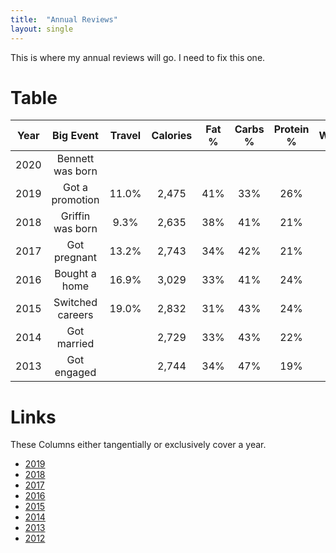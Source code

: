 ```yaml
---
title:  "Annual Reviews"
layout: single
---
```


This is where my annual reviews will go. I need to fix this one.

# Table

| Year |       Big Event      | Travel | Calories |  Fat % | Carbs % | Protein % | Workouts |   Bedtime  |    Wake   | Sleep Duration | Weight |
|:----:|:--------------------:|:------:|:--------:|:------:|:-------:|:---------:|:---------:|:----------:|:---------:|:--------------:|:------:|
| 2020 | Bennett was born    |       |       |       |      |      |           |            |          |                |        |
| 2019 | Got a promotion    | 11.0% | 2,475 | 41%   |  33% | 26%  |    129    | 11:08   PM |  6:16 AM |      7:33      |  221.1 |
| 2018 | Griffin was born   |  9.3% | 2,635 | 38%   |  41% | 21%  |     97    | 11:40   PM |  6:05 AM |      6:50      |  229.7 |
| 2017 | Got pregnant       | 13.2% | 2,743 | 34%   |  42% | 21%  |    126    | 11:09   PM |  6:25 AM |      7:24      |  230.3 |
| 2016 | Bought a home      | 16.9% | 3,029 | 33%   |  41% | 24%  |    159    | 11:17   PM |  6:31 AM |      7:22      |  228.2 |
| 2015 | Switched careers   | 19.0% | 2,832 | 31%   |  43% | 24%  |     97    | 11:51   PM |  7:10 AM |      7:33      |  230.3 |
| 2014 | Got married        |       | 2,729 | 33%   |  43% | 22%  |     85    | 11:56   PM |    -     |      7:29      |  229.6 |
| 2013 | Got engaged        |       | 2,744 | 34%   |  47% | 19%  |     58    |            |          |                |        |

# Links
These Columns either tangentially or exclusively cover a year.

- [2019](https://aarongilly.com/384-2020-is-the-future/)
- [2018](https://aarongilly.com/359-retrospective/)
- [2017](https://aarongilly.com/331-no-zero-days-escape-rooms-podcast/)
- [2016](https://aarongilly.com/304-2017-is-prime-number/)
- [2015](https://aarongilly.com/277-year-year-1/)
- [2014](https://aarongilly.com/226-build-it-yourself/)
- [2013](https://aarongilly.com/132-30-day-challenges-dominion-box-and/)
- [2012](https://aarongilly.com/55/)